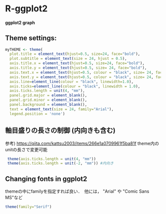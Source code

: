 # R-ggplot2

#### ggplot2 graph 

## Theme settings:
```r
myTHEME <- theme(
  plot.title = element_text(hjust=0.5, size=24, face="bold"),
  plot.subtitle = element_text(size = 24, hjust = 0.5),
  axis.title.x = element_text(hjust=0.5, size=24, face="bold"),
  axis.title.y = element_text(hjust=0.5, size= 24, face="bold"),
  axis.text.x = element_text(hjust=0.5, colour = "black", size= 24, face="bold"),
  axis.text.y = element_text(hjust=0.5, colour = "black", size= 24, face="bold"),
  axis.line=element_line(colour = "black", linewidth=1.0),
  axis.ticks=element_line(colour = "black", linewidth = 1.0),
  axis.ticks.length = unit(4, "mm"),
  panel.grid.major = element_blank(), 
  panel.grid.minor = element_blank(),
  panel.background = element_blank(), 
  text = element_text(size = 24, family="Arial"),
  legend.position = 'none')
```

## 軸目盛りの長さの制御 (内向きも含む)
参考) https://qiita.com/kattsu2003/items/266e1a0709961f5ba81f
theme内の unitの長さで変更可能
```r
 theme(axis.ticks.length = unit(4, "mm"))
 theme(axis.ticks.length = unit(-2, "mm")) #内向き
```


## Changing fonts in ggplot2
themeの中にfamilyを指定すれば良い．　他には， "Arial" や  "Comic Sans MS"など
```r
theme(family="Serif")
```
